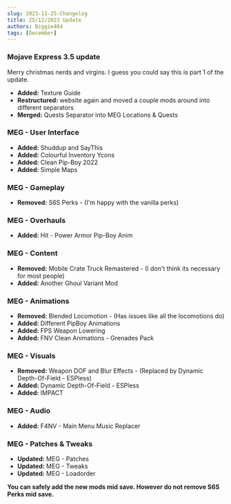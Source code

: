 ```yaml
---
slug: 2023-12-25-Changelog
title: 25/12/2023 Update
authors: Biggie404
tags: [December]
---
```


### Mojave Express 3.5 update

Merry christmas nerds and virgins. I guess you could say this is part 1 of the update.
  
- **Added:** Texture Guide
- **Restructured:** website again and moved a couple mods around into different separators
- **Merged:** Quests Separator into MEG Locations & Quests

### MEG - User Interface
- **Added:** Shuddup and SayThis
- **Added:** Colourful Inventory Ycons
- **Added:** Clean Pip-Boy 2022
- **Added:** Simple Maps


### MEG - Gameplay
- **Removed:** S6S Perks - (I'm happy with the vanilla perks)


### MEG - Overhauls
- **Added:** Hit - Power Armor Pip-Boy Anim


### MEG - Content
- **Removed:** Mobile Crate Truck Remastered - (I don't think its necessary for most people)
- **Added:** Another Ghoul Variant Mod


### MEG - Animations
- **Removed:** Blended Locomotion - (Has issues like all the locomotions do)
- **Added:** Different PipBoy Animations
- **Added:** FPS Weapon Lowering
- **Added:** FNV Clean Animations - Grenades Pack


### MEG - Visuals
- **Removed:** Weapon DOF and Blur Effects - (Replaced by Dynamic Depth-Of-Field - ESPless)
- **Added:** Dynamic Depth-Of-Field - ESPless
- **Added:** IMPACT


### MEG - Audio
- **Added:** F4NV - Main Menu Music Replacer


### MEG - Patches & Tweaks
- **Updated:** MEG - Patches
- **Updated:** MEG - Tweaks
- **Updated:** MEG - Loadorder
  

**You can safely add the new mods mid save. However do not remove S6S Perks mid save.**